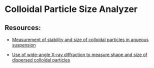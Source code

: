 # Colloidal Particle Size Analyzer

## Resources:

- [Measurement of stability and size of colloidal
particles in aqueous suspension
](https://uu.diva-portal.org/smash/get/diva2:1356884/FULLTEXT01.pdf)

- [Use of wide-angle X-ray diffraction to measure shape and size of dispersed colloidal particles
](https://www.sciencedirect.com/science/article/pii/S0021979709007541)
